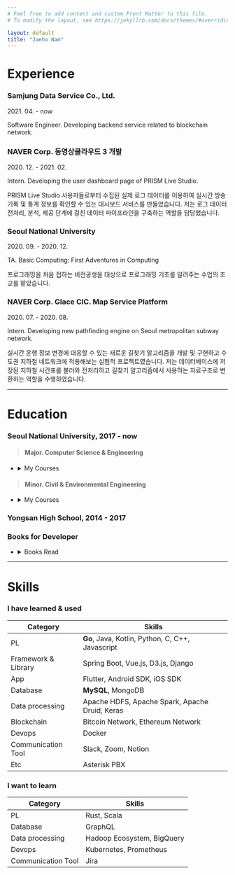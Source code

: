 ```yaml
---
# Feel free to add content and custom Front Matter to this file.
# To modify the layout, see https://jekyllrb.com/docs/themes/#overriding-theme-defaults

layout: default
title: "Jaeho Nam"
---
```


# Experience

### Samjung Data Service Co., Ltd.

2021\. 04\. - now

Software Engineer. Developing backend service related to blockchain network.

### NAVER Corp. 동영상클라우드 3 개발

2020\. 12\. - 2021\. 02\.

Intern. Developing the user dashboard page of PRISM Live Studio.

PRISM Live Studio 사용자들로부터 수집된 실제 로그 데이터를 이용하여 실시간 방송 기록 및 통계 정보를 확인할 수 있는 대시보드 서비스를 만들었습니다. 저는 로그 데이터 전처리, 분석, 제공 단계에 걸친 데이터 파이프라인을 구축하는 역할을 담당했습니다.

### Seoul National University

2020\. 09\. - 2020\. 12\.

TA. Basic Computing: First Adventures in Computing

프로그래밍을 처음 접하는 비전공생을 대상으로 프로그래밍 기초를 알려주는 수업의 조교를 맡았습니다.

### NAVER Corp. Glace CIC. Map Service Platform

2020\. 07\. - 2020\. 08\.

Intern. Developing new pathfinding engine on Seoul metropolitan subway network.

실시간 운행 정보 변경에 대응할 수 있는 새로운 길찾기 알고리즘을 개발 및 구현하고 수도권 지하철 네트워크에 적용해보는 실험적 프로젝트였습니다. 저는 데이터베이스에 저장된 지하철 시간표를 불러와 전처리하고 길찾기 알고리즘에서 사용하는 자료구조로 변환하는 역할을 수행하였습니다.

---

# Education

### Seoul National University, 2017 - now

> #### Major. Computer Science & Engineering

* <details>
  <summary>My Courses</summary>

  <div markdown="1">

    - Programming Practice(A+)
    - Data Structures(A+)
    - Logic Design(B+)
    - Computer Programming(A0)
    - Electrical and Electronic Circuits(A+)
    - Discrete Mathematics(A+)
    - Introduction to Data Mining(A0)
    - Introduction to Web Programming(A-)
    - Human-Computer Interaction(A0)
    - Algorithms(A+)
    - Computer Architecture(A-)
    - Theory and Lab of Cyber Security and Blockchain(A+)
    - [Principles and Practices of Software Development(A0)](https://github.com/swsnu/swpp2019-team10){:target="_blank"}
    - Programming Language(A+)
    - Introduction to Quantum Computing and Information(A+)
    - Creative Integrated Design 2(A+)
    - Hardware System Design(A-)
    - System Programming(A0)
    - [Information Visualization and Visual Analytics(A+)](https://github.com/hadooboo/snuInfoVis){:target="_blank"}
    - [Creative Integrated Design 1(B0)](https://github.com/hk-master){:target="_blank"}

  </div>
  </details>

> #### Minor. Civil & Environmental Engineering

* <details>
  <summary>My Courses</summary>

  <div markdown="1">

    - Introduction to Civil and Environmental Engineering(A+)
    - Traffic Engineering and Lab.(A-)
    - Transportation Planning and Lab.(A+)

  </div>
  </details>

### Yongsan High School, 2014 - 2017

### Books for Developer

* <details>
  <summary>Books Read</summary>

  <div markdown="1">

    - *스프링 부트 시작하기: 차근차근 따라하는 단계별 실습*, 인사이트, 2019
        - 2020년 여름 네이버 인턴십 준비
    - *러닝 스파크: 번개같이 빠른 데이터 분석(Learning Spark: Lightning-Fast Big Data Analysis)*, 제이펍, 2015
        - 2020년 겨울 네이버 인턴십 준비
    - [*실용주의 프로그래머(The Pragmatic Programmer)*, 인사이트, 2014](https://hadooboo.notion.site/The-Pragmatic-Programmer-effd4dc886d948d3a2cbccfcd80aaf48){:target="_blank"}
    - *실무로 배우는 빅데이터 기술: 데이터 수집, 적재, 처리, 분석, 머신러닝까지*, 위키북스, 2020
    - [*엔터프라이즈 빅데이터 레이크: 효율적인 데이터 레이크 도입과 모범 사례(The Enterprise Big Data Lake: Delivering the Promise of Big Data and Data Science)*, 에이콘출판, 2020](https://hadooboo.notion.site/The-Enterprise-Big-Data-Lake-ff2fdf3f583845afb3d99de71f777bd6){:target="_blank"}
    - *Go 언어를 활용한 네트워크 프로그래밍: 보안에 강하고 신뢰할 수 있는 네트워크 서비스 구현법(Network Programming with Go: Code Secure and Reliable Network Services from Scratch)*, 제이펍, 2022
    - *만들면서 배우는 클린 아키텍처: 자바 코드로 구현하는 클린 웹 애플리케이션(Get Your Hands Dirty on Clean Architecture)*, 위키북스, 2021
    - *클린 코드: 애자일 소프트웨어 장인 정신(Clean Code: A Handbook of Agile Software Craftsmanship)*, 인사이트, 2013
    - *월스트리트저널 인포그래픽 가이드: 데이터, 사실, 수치를 표현할 때 지켜야 할 기본 원칙(The Wall Street Journal Guide to Information Graphics)*, 인사이트, 2014
    - [*데이터 중심 애플리케이션 설계: 신뢰할 수 있고 확장 가능하며 유지보수하기 쉬운 시스템을 지탱하는 핵심(Designing Data-Intensive Applications)*, 위키북스, 2018](https://hadooboo.notion.site/def1915776d54ef48abc13c8df421c86){:target="_blank"}
    - [*구글 엔지니어는 이렇게 일한다(Software Engineering at Google)*, 한빛미디어, 2022](/books/software-engineering-at-google)

  </div>
  </details>

---

# Skills

### I have learned & used

| Category | Skills |
| --- | --- |
| PL | **Go**, Java, Kotlin, Python, C, C++, Javascript |
| Framework & Library | Spring Boot, Vue.js, D3.js, Django |
| App | Flutter, Android SDK, iOS SDK |
| Database | **MySQL**, MongoDB |
| Data processing | Apache HDFS, Apache Spark, Apache Druid, Keras |
| Blockchain | Bitcoin Network, Ethereum Network |
| Devops | Docker |
| Communication Tool | Slack, Zoom, Notion |
| Etc | Asterisk PBX |

### I want to learn

| Category | Skills |
| --- | --- |
| PL | Rust, Scala |
| Database | GraphQL |
| Data processing | Hadoop Ecosystem, BigQuery |
| Devops | Kubernetes, Prometheus |
| Communication Tool | Jira |
